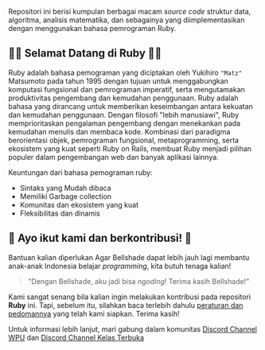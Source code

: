 Repositori ini berisi kumpulan berbagai macam _source code_ struktur data, algoritma, analisis matematika, dan sebagainya yang diimplementasikan dengan menggunakan bahasa pemrograman Ruby.

## 🎉🎉 Selamat Datang di Ruby 🎉🎉

Ruby adalah bahasa pemograman yang diciptakan oleh Yukihiro `"Matz"` Matsumoto pada tahun 1995 dengan tujuan untuk menggabungkan komputasi fungsional dan pemrograman imperatif, serta mengutamakan produktivitas pengembang dan kemudahan penggunaan. Ruby adalah bahasa yang dirancang untuk memberikan keseimbangan antara kekuatan dan kemudahan penggunaan. Dengan filosofi "lebih manusiawi", Ruby memprioritaskan pengalaman pengembang dengan menekankan pada kemudahan menulis dan membaca kode. Kombinasi dari paradigma berorientasi objek, pemrograman fungsional, metaprogramming, serta ekosistem yang kuat seperti Ruby on Rails, membuat Ruby menjadi pilihan populer dalam pengembangan web dan banyak aplikasi lainnya.

Keuntungan dari bahasa pemograman ruby:
- Sintaks yang Mudah dibaca
- Memiliki Garbage collection
- Komunitas dan ekosistem yang kuat
- Fleksibilitas dan dinamis

## 🤩 Ayo ikut kami dan berkontribusi! 🤩

Bantuan kalian diperlukan Agar Bellshade dapat lebih jauh lagi membantu anak-anak Indonesia belajar _programming_, kita butuh tenaga kalian!

> "Dengan Bellshade, aku jadi bisa _ngoding_! Terima kasih Bellshade!"

Kami sangat senang bila kalian ingin melakukan kontribusi pada repositori **Ruby** ini. Tapi, sebelum itu, silahkan baca terlebih dahulu [peraturan dan pedomannya](CONTRIBUTING.md) yang telah kami siapkan. Terima kasih!

Untuk informasi lebih lanjut, mari gabung dalam komunitas [Discord Channel WPU](http://discord.gg/S4rrXQU) dan [Discord Channel Kelas Terbuka](https://discord.gg/eavqxxTU)

